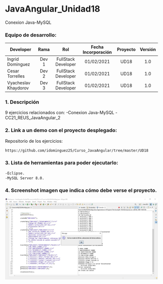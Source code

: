 # JavaAngular_Unidad18
Conexion Java-MySQL

### Equipo de desarrollo:

| Developer | Rama | Rol | Fecha Incorporación | Proyecto | Versión |
| --- | :---:  | :---:  | :---:  | :---: | :---:  |
| Ingrid Dominguez | Dev 1 | FullStack Developer | 01/02/2021 | UD18  | 1.0  |
| Cesar Torrelles | Dev 2 | FullStack Developer | 01/02/2021 | UD18  | 1.0  | 
| Vyacheslav Khaydorov | Dev 3 | FullStack Developer| 01/02/2021 | UD18  | 1.0  |

### 1. Descripción

9 ejercicios  relacionados con:
-Conexion Java-MySQL
-CC21_REUS_JavaAngular_2

###  2. Link a un demo con el proyecto desplegado:

Repositorio de los ejercicios:
```
https://github.com/idominguez25/Curso_JavaAngular/tree/master/UD18
```
###   3. Lista de herramientas para poder ejecutarlo:
```
-Eclipse.
-MySQL Server 8.0.
```
###  4. Screenshot imagen que indica cómo debe verse el proyecto.
![banerGit](https://github.com/VyacheslavKhaydorov/JavaAngular_Unidad18/blob/main/Imagen_Java-MySQL.jpg)
